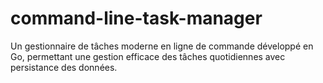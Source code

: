 # command-line-task-manager
Un gestionnaire de tâches moderne en ligne de commande développé en Go, permettant une gestion efficace des tâches quotidiennes avec persistance des données.
